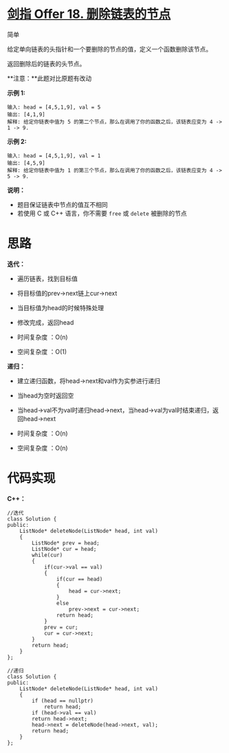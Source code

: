# [剑指 Offer 18. 删除链表的节点](https://leetcode.cn/problems/shan-chu-lian-biao-de-jie-dian-lcof/)

简单



给定单向链表的头指针和一个要删除的节点的值，定义一个函数删除该节点。

返回删除后的链表的头节点。

**注意：**此题对比原题有改动

**示例 1:**

```
输入: head = [4,5,1,9], val = 5
输出: [4,1,9]
解释: 给定你链表中值为 5 的第二个节点，那么在调用了你的函数之后，该链表应变为 4 -> 1 -> 9.
```

**示例 2:**

```
输入: head = [4,5,1,9], val = 1
输出: [4,5,9]
解释: 给定你链表中值为 1 的第三个节点，那么在调用了你的函数之后，该链表应变为 4 -> 5 -> 9.
```

 

**说明：**

- 题目保证链表中节点的值互不相同
- 若使用 C 或 C++ 语言，你不需要 `free` 或 `delete` 被删除的节点



# 思路

**迭代：**

- 遍历链表，找到目标值
- 将目标值的prev->next链上cur->next
- 当目标值为head的时候特殊处理
- 修改完成，返回head

- 时间复杂度 ：O(n)
- 空间复杂度 ：O(1)

**递归：**

- 建立递归函数，将head->next和val作为实参进行递归

- 当head为空时返回空
- 当head->val不为val时递归head->next，当head->val为val时结束递归，返回head->next

- 时间复杂度 ：O(n)
- 空间复杂度 ：O(n)



# 代码实现

**C++：**

```
//迭代
class Solution {
public:
    ListNode* deleteNode(ListNode* head, int val)
    {
        ListNode* prev = head;
        ListNode* cur = head;
        while(cur)
        {
            if(cur->val == val)
            {
                if(cur == head)
                {
                    head = cur->next;
                }
                else
                    prev->next = cur->next;
                return head;
            }
            prev = cur;
            cur = cur->next;
        }
        return head;
    }
};

//递归
class Solution {
public:
    ListNode* deleteNode(ListNode* head, int val)
    {
        if (head == nullptr)
            return head;
        if (head->val == val)
        return head->next;
        head->next = deleteNode(head->next, val);
        return head;
    }
};
```

